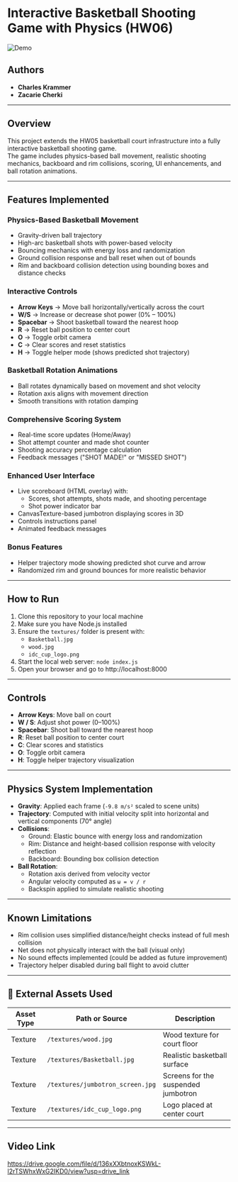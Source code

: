 # Interactive Basketball Shooting Game with Physics (HW06)

![Demo](demo.gif)

## Authors
- **Charles Krammer**
- **Zacarie Cherki**

---

## Overview
This project extends the HW05 basketball court infrastructure into a fully interactive basketball shooting game.  
The game includes physics-based ball movement, realistic shooting mechanics, backboard and rim collisions, scoring, UI enhancements, and ball rotation animations.

---

## Features Implemented
### **Physics-Based Basketball Movement**
- Gravity-driven ball trajectory
- High-arc basketball shots with power-based velocity
- Bouncing mechanics with energy loss and randomization
- Ground collision response and ball reset when out of bounds
- Rim and backboard collision detection using bounding boxes and distance checks

### **Interactive Controls**
- **Arrow Keys** → Move ball horizontally/vertically across the court
- **W/S** → Increase or decrease shot power (0% – 100%)
- **Spacebar** → Shoot basketball toward the nearest hoop
- **R** → Reset ball position to center court
- **O** → Toggle orbit camera
- **C** → Clear scores and reset statistics
- **H** → Toggle helper mode (shows predicted shot trajectory)

### **Basketball Rotation Animations**
- Ball rotates dynamically based on movement and shot velocity
- Rotation axis aligns with movement direction
- Smooth transitions with rotation damping

### **Comprehensive Scoring System**
- Real-time score updates (Home/Away)
- Shot attempt counter and made shot counter
- Shooting accuracy percentage calculation
- Feedback messages ("SHOT MADE!" or "MISSED SHOT")

### **Enhanced User Interface**
- Live scoreboard (HTML overlay) with:
  - Scores, shot attempts, shots made, and shooting percentage
  - Shot power indicator bar
- CanvasTexture-based jumbotron displaying scores in 3D
- Controls instructions panel
- Animated feedback messages

### **Bonus Features**
- Helper trajectory mode showing predicted shot curve and arrow
- Randomized rim and ground bounces for more realistic behavior

---

## How to Run
1. Clone this repository to your local machine
2. Make sure you have Node.js installed
3. Ensure the `textures/` folder is present with:
   - `Basketball.jpg`
   - `wood.jpg`
   - `idc_cup_logo.png`
4. Start the local web server: `node index.js`
5. Open your browser and go to http://localhost:8000


---

## Controls
- **Arrow Keys**: Move ball on court
- **W / S**: Adjust shot power (0–100%)
- **Spacebar**: Shoot ball toward the nearest hoop
- **R**: Reset ball position to center court
- **C**: Clear scores and statistics
- **O**: Toggle orbit camera
- **H**: Toggle helper trajectory visualization

---

## Physics System Implementation
- **Gravity**: Applied each frame (`-9.8 m/s²` scaled to scene units)
- **Trajectory**: Computed with initial velocity split into horizontal and vertical components (70° angle)
- **Collisions**:
  - Ground: Elastic bounce with energy loss and randomization
  - Rim: Distance and height-based collision response with velocity reflection
  - Backboard: Bounding box collision detection
- **Ball Rotation**:
  - Rotation axis derived from velocity vector
  - Angular velocity computed as `ω = v / r`
  - Backspin applied to simulate realistic shooting

---

## Known Limitations
- Rim collision uses simplified distance/height checks instead of full mesh collision
- Net does not physically interact with the ball (visual only)
- No sound effects implemented (could be added as future improvement)
- Trajectory helper disabled during ball flight to avoid clutter

---

## 📁 External Assets Used

| Asset Type  | Path or Source                     | Description                          |
|-------------|------------------------------------|--------------------------------------|
| Texture     | `/textures/wood.jpg`              | Wood texture for court floor         |
| Texture     | `/textures/Basketball.jpg`        | Realistic basketball surface         |
| Texture     | `/textures/jumbotron_screen.jpg`  | Screens for the suspended jumbotron |
| Texture     | `/textures/idc_cup_logo.png`      | Logo placed at center court         |

---

## Video Link
https://drive.google.com/file/d/136xXXbtnoxKSWkL-l2rTSWhxWxG2IKD0/view?usp=drive_link
